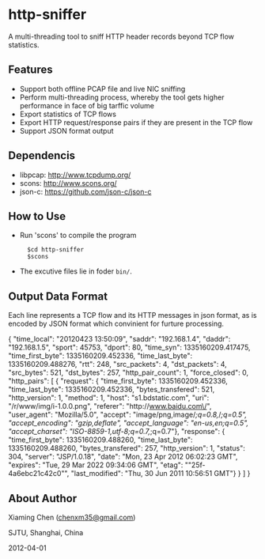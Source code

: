 http-sniffer
==========

A multi-threading tool to sniff HTTP header records beyond TCP flow statistics. 



Features
------------

* Support both offline PCAP file and live NIC sniffing
* Perform multi-threading process, whereby the tool gets higher performance in face of big tarffic volume
* Export statistics of TCP flows
* Export HTTP request/response pairs if they are present in the TCP flow
* Support JSON format output


Dependencis
------------

* libpcap: http://www.tcpdump.org/
* scons: http://www.scons.org/
* json-c: https://github.com/json-c/json-c



How to Use
------------

* Run 'scons' to compile the program

        $cd http-sniffer
        $scons
        
* The excutive files lie in foder `bin/`.



Output Data Format
------------

Each line represents a TCP flow and its HTTP messages in json format, as 
is encoded by JSON format which convinient for furture processing.

   { "time_local": "20120423 13:50:09", 
   "saddr": "192.168.1.4", 
   "daddr": "192.168.1.5", 
   "sport": 45753, 
   "dport": 80, 
   "time_syn": 1335160209.417475, 
   "time_first_byte": 1335160209.452336, 
   "time_last_byte": 1335160209.488276, 
   "rtt": 248, 
   "src_packets": 4, 
   "dst_packets": 4, 
   "src_bytes": 521, 
   "dst_bytes": 257, 
   "http_pair_count": 1, 
   "force_closed": 0, 
   "http_pairs": [ 
    { 
     "request": { 
      "time_first_byte": 1335160209.452336, 
      "time_last_byte": 1335160209.452336, 
      "bytes_transfered": 521, 
      "http_version": 1, 
      "method": 1, 
      "host": "s1.bdstatic.com", 
      "uri": "\/r\/www\/img\/i-1.0.0.png", 
      "referer": "http:\/\/www.baidu.com\/", 
      "user_agent": "Mozilla\/5.0", 
      "accept": "image\/png,image\/*;q=0.8,*\/*;q=0.5", 
      "accept_encoding": "gzip,deflate", 
      "accept_language": "en-us,en;q=0.5", 
      "accept_charset": "ISO-8859-1,utf-8;q=0.7,*;q=0.7"}, 
     "response": {
      "time_first_byte": 1335160209.488260, 
      "time_last_byte": 1335160209.488260, 
      "bytes_transfered": 257, 
      "http_version": 1, 
      "status": 304, 
      "server": "JSP\/1.0.18", 
      "date": "Mon, 23 Apr 2012 06:02:23 GMT", 
      "expires": "Tue, 29 Mar 2022 09:34:06 GMT", 
      "etag": "\"25f-4a6ebc21c42c0\"", 
      "last_modified": "Thu, 30 Jun 2011 10:56:51 GMT"} 
    } ] 
   }


About Author
------------

Xiaming Chen (chenxm35@gmail.com)

SJTU, Shanghai, China

2012-04-01
